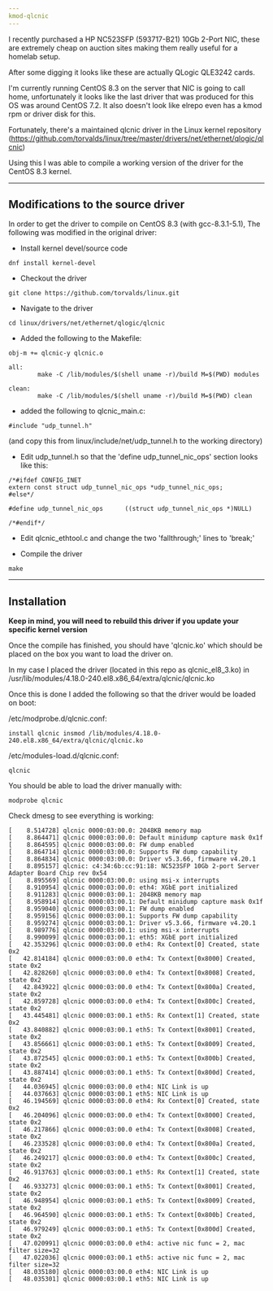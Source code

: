 ```yaml
---
kmod-qlcnic
---
```

I recently purchased a HP NC523SFP (593717-B21) 10Gb 2-Port NIC, these are extremely cheap on auction sites making them really useful for a homelab setup.

After some digging it looks like these are actually QLogic QLE3242 cards.

I'm currently running CentOS 8.3 on the server that NIC is going to call home, unfortunately it looks like the last driver that was produced for this OS was around CentOS 7.2. It also doesn't look like elrepo even has a kmod rpm or driver disk for this.

Fortunately, there's a maintained qlcnic driver in the Linux kernel repository (https://github.com/torvalds/linux/tree/master/drivers/net/ethernet/qlogic/qlcnic)

Using this I was able to compile a working version of the driver for the CentOS 8.3 kernel.

---
Modifications to the source driver
---
In order to get the driver to compile on CentOS 8.3 (with gcc-8.3.1-5.1), The following was modified in the original driver:

- Install kernel devel/source code
```
dnf install kernel-devel
```

- Checkout the driver
```
git clone https://github.com/torvalds/linux.git
```

- Navigate to the driver 
```
cd linux/drivers/net/ethernet/qlogic/qlcnic
```

- Added the following to the Makefile:
```
obj-m += qlcnic-y qlcnic.o

all:
        make -C /lib/modules/$(shell uname -r)/build M=$(PWD) modules

clean:
        make -C /lib/modules/$(shell uname -r)/build M=$(PWD) clean
```

- added the following to qlcnic_main.c:
```
#include "udp_tunnel.h"
```
(and copy this from linux/include/net/udp_tunnel.h to the working directory)

- Edit udp_tunnel.h so that the 'define udp_tunnel_nic_ops' section looks like this:
```
/*#ifdef CONFIG_INET
extern const struct udp_tunnel_nic_ops *udp_tunnel_nic_ops;
#else*/

#define udp_tunnel_nic_ops      ((struct udp_tunnel_nic_ops *)NULL)

/*#endif*/
```

- Edit qlcnic_ethtool.c and change the two 'fallthrough;' lines to 'break;'

- Compile the driver
```
make
```

---
Installation
---

**Keep in mind, you will need to rebuild this driver if you update your specific kernel version**

Once the compile has finished, you should have 'qlcnic.ko' which should be placed on the box you want to load the driver on.

In my case I placed the driver (located in this repo as qlcnic_el8_3.ko) in /usr/lib/modules/4.18.0-240.el8.x86_64/extra/qlcnic/qlcnic.ko

Once this is done I added the following so that the driver would be loaded on boot:

/etc/modprobe.d/qlcnic.conf:
```
install qlcnic insmod /lib/modules/4.18.0-240.el8.x86_64/extra/qlcnic/qlcnic.ko
```

/etc/modules-load.d/qlcnic.conf:
```
qlcnic
```

You should be able to load the driver manually with:
```
modprobe qlcnic
```

Check dmesg to see everything is working:
```
[    8.514728] qlcnic 0000:03:00.0: 2048KB memory map
[    8.864471] qlcnic 0000:03:00.0: Default minidump capture mask 0x1f
[    8.864595] qlcnic 0000:03:00.0: FW dump enabled
[    8.864714] qlcnic 0000:03:00.0: Supports FW dump capability
[    8.864834] qlcnic 0000:03:00.0: Driver v5.3.66, firmware v4.20.1
[    8.895157] qlcnic: c4:34:6b:cc:91:18: NC523SFP 10Gb 2-port Server Adapter Board Chip rev 0x54
[    8.895569] qlcnic 0000:03:00.0: using msi-x interrupts
[    8.910954] qlcnic 0000:03:00.0: eth4: XGbE port initialized
[    8.911283] qlcnic 0000:03:00.1: 2048KB memory map
[    8.958914] qlcnic 0000:03:00.1: Default minidump capture mask 0x1f
[    8.959040] qlcnic 0000:03:00.1: FW dump enabled
[    8.959156] qlcnic 0000:03:00.1: Supports FW dump capability
[    8.959274] qlcnic 0000:03:00.1: Driver v5.3.66, firmware v4.20.1
[    8.989776] qlcnic 0000:03:00.1: using msi-x interrupts
[    8.990099] qlcnic 0000:03:00.1: eth5: XGbE port initialized
[   42.353296] qlcnic 0000:03:00.0 eth4: Rx Context[0] Created, state 0x2
[   42.814184] qlcnic 0000:03:00.0 eth4: Tx Context[0x8000] Created, state 0x2
[   42.828260] qlcnic 0000:03:00.0 eth4: Tx Context[0x8008] Created, state 0x2
[   42.843922] qlcnic 0000:03:00.0 eth4: Tx Context[0x800a] Created, state 0x2
[   42.859728] qlcnic 0000:03:00.0 eth4: Tx Context[0x800c] Created, state 0x2
[   43.445481] qlcnic 0000:03:00.1 eth5: Rx Context[1] Created, state 0x2
[   43.840882] qlcnic 0000:03:00.1 eth5: Tx Context[0x8001] Created, state 0x2
[   43.856661] qlcnic 0000:03:00.1 eth5: Tx Context[0x8009] Created, state 0x2
[   43.872545] qlcnic 0000:03:00.1 eth5: Tx Context[0x800b] Created, state 0x2
[   43.887414] qlcnic 0000:03:00.1 eth5: Tx Context[0x800d] Created, state 0x2
[   44.036945] qlcnic 0000:03:00.0 eth4: NIC Link is up
[   44.037663] qlcnic 0000:03:00.1 eth5: NIC Link is up
[   46.194569] qlcnic 0000:03:00.0 eth4: Rx Context[0] Created, state 0x2
[   46.204096] qlcnic 0000:03:00.0 eth4: Tx Context[0x8000] Created, state 0x2
[   46.217866] qlcnic 0000:03:00.0 eth4: Tx Context[0x8008] Created, state 0x2
[   46.233528] qlcnic 0000:03:00.0 eth4: Tx Context[0x800a] Created, state 0x2
[   46.249217] qlcnic 0000:03:00.0 eth4: Tx Context[0x800c] Created, state 0x2
[   46.913763] qlcnic 0000:03:00.1 eth5: Rx Context[1] Created, state 0x2
[   46.933273] qlcnic 0000:03:00.1 eth5: Tx Context[0x8001] Created, state 0x2
[   46.948954] qlcnic 0000:03:00.1 eth5: Tx Context[0x8009] Created, state 0x2
[   46.964590] qlcnic 0000:03:00.1 eth5: Tx Context[0x800b] Created, state 0x2
[   46.979249] qlcnic 0000:03:00.1 eth5: Tx Context[0x800d] Created, state 0x2
[   47.020991] qlcnic 0000:03:00.0 eth4: active nic func = 2, mac filter size=32
[   47.022036] qlcnic 0000:03:00.1 eth5: active nic func = 2, mac filter size=32
[   48.035180] qlcnic 0000:03:00.0 eth4: NIC Link is up
[   48.035301] qlcnic 0000:03:00.1 eth5: NIC Link is up
```




